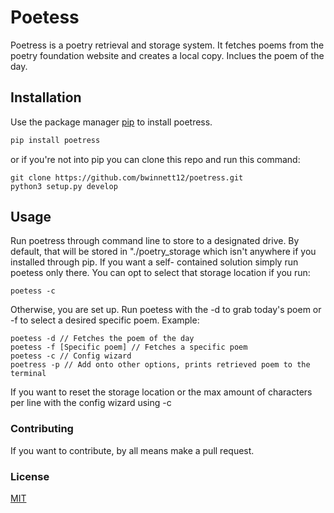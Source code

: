 # Poetess

Poetress is a poetry retrieval and storage system.
It fetches poems from the poetry foundation website and
creates a local copy. Inclues the poem of the day.

## Installation
Use the package manager [pip](https://pip.pypa.io/en/stable/) to install poetress.

```bash
pip install poetress
```
or if you're not into pip you can clone this repo and run this command:
```
git clone https://github.com/bwinnett12/poetress.git
python3 setup.py develop
```

## Usage
Run poetress through command line to store to a designated drive. By default, that will be
stored in "./poetry_storage which isn't anywhere if you installed through pip. If you want a self-
contained solution simply run poetess only there. You can opt to select that storage location
if you run:
```
poetess -c
```
 Otherwise, you are set up. Run poetess with the -d to grab today's poem or -f to select a
 desired specific poem. Example:
 ```
 poetess -d // Fetches the poem of the day
 poetess -f [Specific poem] // Fetches a specific poem
 poetess -c // Config wizard
 poetress -p // Add onto other options, prints retrieved poem to the terminal
 ```

If you want to reset the storage location or the max amount of characters per line
with the config wizard using -c

### Contributing
If you want to contribute, by all means make a pull request.

### License
[MIT](https://choosealicense.com/licenses/mit/)


